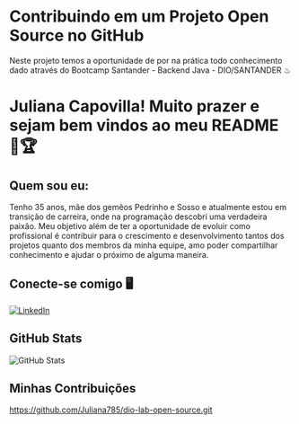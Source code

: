 # Contribuindo em um Projeto Open Source no GitHub 

Neste projeto temos a oportunidade de por na prática todo conhecimento dado através do Bootcamp Santander - Backend Java - DIO/SANTANDER ♨
# Juliana Capovilla! Muito prazer e sejam bem vindos ao meu README 🚀🏆

## Quem sou eu:
Tenho 35 anos, mãe dos gemêos Pedrinho e Sosso e atualmente estou em transição de carreira, onde na programação descobri uma verdadeira paixão.
Meu objetivo além de ter a oportunidade de evoluir como profissional é contribuir para o crescimento e desenvolvimento tantos dos projetos quanto dos membros da minha equipe, amo poder compartilhar conhecimento e ajudar o próximo de alguma maneira.

## Conecte-se comigo 🖥

[![LinkedIn](https://img.shields.io/badge/LinkedIn-000?style=for-the-badge&logo=linkedin&logoColor=0E76A8)](https://www.linkedin.com/in/juliana-capovilla-173401254/)

## GitHub Stats

![GitHub Stats](https://github-readme-stats.vercel.app/api?username=SEUUSERNAME&theme=transparent&bg_color=000&border_color=30A3DC&show_icons=true&icon_color=30A3DC&title_color=E94D5F&text_color=FFF)

## Minhas Contribuições
https://github.com/Juliana785/dio-lab-open-source.git
